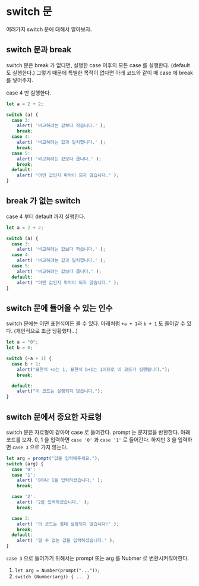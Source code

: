 # switch 문

여러가지 switch 문에 대해서 알아보자.

## switch 문과 break

switch 문은 break 가 없다면, 실행한 case 이후의 모든 case 를 실행한다. (default 도 실행한다.) 그렇기 때문에 특별한 목적이 없다면 아래 코드와 같이 매 case 에 break 를 넣어주자.

case 4 만 실행한다.

```js
let a = 2 + 2;

switch (a) {
  case 3:
    alert( '비교하려는 값보다 작습니다.' );
    break;
  case 4:
    alert( '비교하려는 값과 일치합니다.' );
    break;
  case 5:
    alert( '비교하려는 값보다 큽니다.' );
    break;
  default:
    alert( "어떤 값인지 파악이 되지 않습니다." );
}
```

## break 가 없는 switch

case 4 부터 default 까지 실행한다.

```js
let a = 2 + 2;

switch (a) {
  case 3:
    alert( '비교하려는 값보다 작습니다.' );
  case 4:
    alert( '비교하려는 값과 일치합니다.' );
  case 5:
    alert( '비교하려는 값보다 큽니다.' );
  default:
    alert( "어떤 값인지 파악이 되지 않습니다." );
}
```

## switch 문에 들어올 수 있는 인수

switch 문에는 어떤 표현식이든 올 수 있다. 아래처럼 `+a + 1`과 `b + 1` 도 들어갈 수 있다. (개인적으로 조금 당황했다...)
```js
let a = "0";
let b = 0;

switch (+a + 1) {
  case b + 1:
    alert("표현식 +a는 1, 표현식 b+1는 1이므로 이 코드가 실행됩니다.");
    break;

  default:
    alert("이 코드는 실행되지 않습니다.");
}
```

## switch 문에서 중요한 자료형
switch 문은 자료형이 같아야 case 로 들어간다. prompt 는 문자열을 반환한다. 아래 코드를 보자. 0, 1 을 입력하면 `case '0'` 과 `case '1'` 로 들어간다. 하지만 3 을 입력하면 `case 3` 으로 가지 않는다.

```js
let arg = prompt("값을 입력해주세요.");
switch (arg) {
  case '0':
  case '1':
    alert( '0이나 1을 입력하셨습니다.' );
    break;

  case '2':
    alert( '2를 입력하셨습니다.' );
    break;

  case 3:
    alert( '이 코드는 절대 실행되지 않습니다!' );
    break;
  default:
    alert( '알 수 없는 값을 입력하셨습니다.' );
}
```

`case 3` 으로 들어가기 위해서는 prompt 또는 arg 를 Nubmer 로 변환시켜줘야한다.

1. `let arg = Number(prompt("..."));`
2. `switch (Number(arg)) { ... }`
